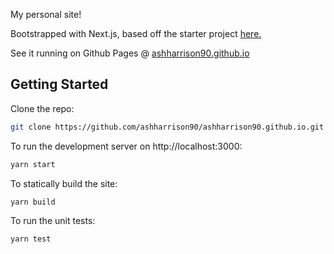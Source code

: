 My personal site!

Bootstrapped with Next.js, based off the starter project [here.](https://github.com/vercel/next.js/tree/canary/examples/blog-starter-typescript)

See it running on Github Pages @ [ashharrison90.github.io](https://ashharrison90.github.io/)

## Getting Started

Clone the repo:

```bash
git clone https://github.com/ashharrison90/ashharrison90.github.io.git
```

To run the development server on http://localhost:3000:

```bash
yarn start
```

To statically build the site:

```bash
yarn build
```

To run the unit tests:

```bash
yarn test
```
